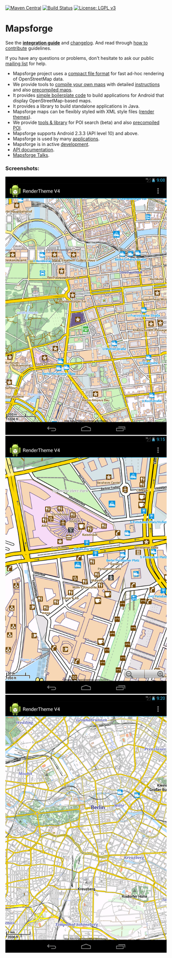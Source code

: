 [![Maven Central](https://img.shields.io/maven-central/v/org.mapsforge/mapsforge.svg)](http://search.maven.org/#search%7Cga%7C1%7Cg%3A%22org.mapsforge%22)
[![Build Status](https://travis-ci.org/mapsforge/mapsforge.svg?branch=master)](https://travis-ci.org/mapsforge/mapsforge)
[![License: LGPL v3](https://img.shields.io/badge/License-LGPL%20v3-blue.svg)](http://www.gnu.org/licenses/lgpl-3.0)

# Mapsforge

See the **[integration guide](docs/Integration.md)** and [changelog](docs/Changelog.md). And read through [how to contribute](.github/CONTRIBUTING.md) guidelines.

If you have any questions or problems, don't hesitate to ask our public [mailing list](https://groups.google.com/group/mapsforge-dev) for help.

- Mapsforge project uses a [compact file format](docs/Specification-Binary-Map-File.md) for fast ad-hoc rendering of OpenStreetMap data.
- We provide tools to [compile your own maps](docs/Getting-Started-Map-Writer.md) with detailed [instructions](docs/MapCreation.md) and also [precompiled maps](http://download.mapsforge.org).
- It provides [simple boilerplate code](docs/Getting-Started-Android-App.md) to build applications for Android that display OpenStreetMap-based maps.
- It provides a library to build standalone applications in Java.
- Mapsforge maps can be flexibly styled with XML style files ([render themes](docs/Rendertheme.md)).
- We provide [tools & library](docs/POI.md) for POI search (beta) and also [precompiled POI](http://download.mapsforge.org).
- Mapsforge supports Android 2.3.3 (API level 10) and above.
- Mapsforge is used by many [applications](docs/Mapsforge-Applications.md).
- Mapsforge is in active [development](docs/Contributors.md). 
- [API documentation](http://mapsforge.org/docs).
- [Mapsforge Talks](docs/Mapsforge-Talks.md).

### Screenshots:

![Screenshot Samples App Berlin 1](docs/images/screenshot-berlin-1.png)
![Screenthot Samples App Berlin 2](docs/images/screenshot-berlin-2.png)
![Screenshot Samples App Berlin 3](docs/images/screenshot-berlin-3.png)
